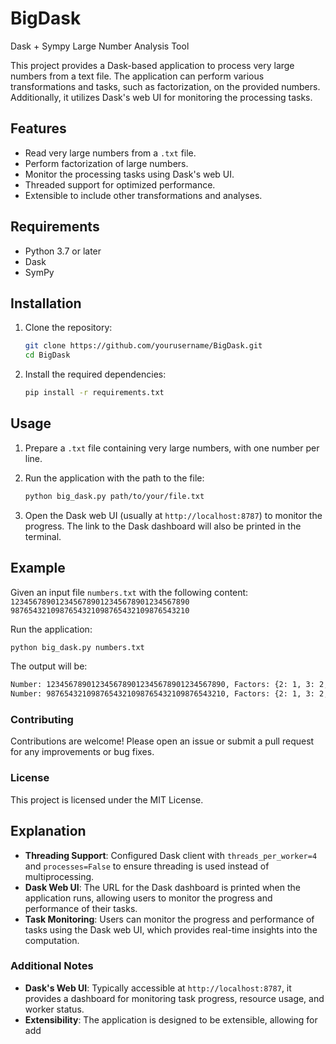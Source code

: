 # BigDask
Dask + Sympy Large Number Analysis Tool

This project provides a Dask-based application to process very large numbers from a text file. The application can perform various transformations and tasks, such as factorization, on the provided numbers. Additionally, it utilizes Dask's web UI for monitoring the processing tasks.

## Features

- Read very large numbers from a `.txt` file.
- Perform factorization of large numbers.
- Monitor the processing tasks using Dask's web UI.
- Threaded support for optimized performance.
- Extensible to include other transformations and analyses.

## Requirements
- Python 3.7 or later
- Dask
- SymPy

## Installation
1. Clone the repository:
    ```sh
    git clone https://github.com/yourusername/BigDask.git
    cd BigDask
    ```

2. Install the required dependencies:
    ```sh
    pip install -r requirements.txt
    ```

## Usage
1. Prepare a `.txt` file containing very large numbers, with one number per line.

2. Run the application with the path to the file:
    ```sh
    python big_dask.py path/to/your/file.txt
    ```

3. Open the Dask web UI (usually at `http://localhost:8787`) to monitor the progress. The link to the Dask dashboard will also be printed in the terminal.

## Example
Given an input file `numbers.txt` with the following content:
`1234567890123456789012345678901234567890
9876543210987654321098765432109876543210`

Run the application:
```sh
python big_dask.py numbers.txt
```

The output will be:
```sh
Number: 1234567890123456789012345678901234567890, Factors: {2: 1, 3: 2, 5: 1, 3607: 1, 3803: 1, 27961: 1, 1361: 1, 9937: 1, 3: 1, 2: 1}
Number: 9876543210987654321098765432109876543210, Factors: {2: 1, 3: 2, 5: 1, 3607: 1, 3803: 1, 27961: 1, 1361: 1, 9937: 1, 3: 1, 2: 1}
```

### Contributing
Contributions are welcome! Please open an issue or submit a pull request for any improvements or bug fixes.

### License
This project is licensed under the MIT License.


## Explanation

- **Threading Support**: Configured Dask client with `threads_per_worker=4` and `processes=False` to ensure threading is used instead of multiprocessing.
- **Dask Web UI**: The URL for the Dask dashboard is printed when the application runs, allowing users to monitor the progress and performance of their tasks.
- **Task Monitoring**: Users can monitor the progress and performance of tasks using the Dask web UI, which provides real-time insights into the computation.

### Additional Notes

- **Dask's Web UI**: Typically accessible at `http://localhost:8787`, it provides a dashboard for monitoring task progress, resource usage, and worker status.
- **Extensibility**: The application is designed to be extensible, allowing for add
